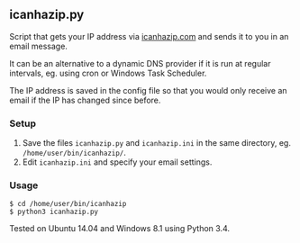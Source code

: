 icanhazip.py
------------

Script that gets your IP address via [icanhazip.com][1] and sends it to you 
in an email message.

It can be an alternative to a dynamic DNS provider if it is run at regular 
intervals, eg. using cron or Windows Task Scheduler.

The IP address is saved in the config file so that you would only receive an 
email if the IP has changed since before.

[1]: http://icanhazip.com/


### Setup

1. Save the files `icanhazip.py` and `icanhazip.ini` in the same directory, 
   eg. `/home/user/bin/icanhazip/`.
2. Edit `icanhazip.ini` and specify your email settings.


### Usage

    $ cd /home/user/bin/icanhazip
    $ python3 icanhazip.py

Tested on Ubuntu 14.04 and Windows 8.1 using Python 3.4.

